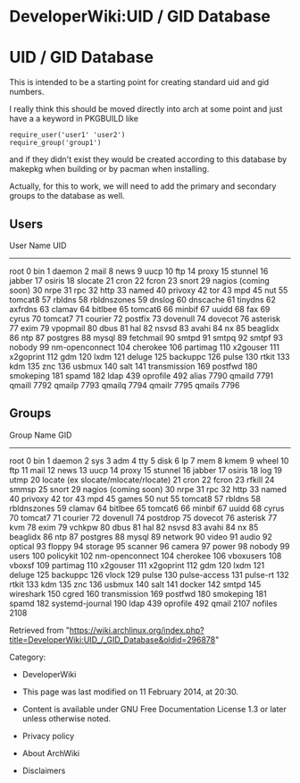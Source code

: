 DeveloperWiki:UID / GID Database
================================

UID / GID Database
==================

This is intended to be a starting point for creating standard uid and
gid numbers.

I really think this should be moved directly into arch at some point and
just have a a keyword in PKGBUILD like

    require_user('user1' 'user2')
    require_group('group1')

and if they didn't exist they would be created according to this
database by makepkg when building or by pacman when installing.

Actually, for this to work, we will need to add the primary and
secondary groups to the database as well.

Users
-----

  User Name              UID
  ---------------------- ------
  root                   0
  bin                    1
  daemon                 2
  mail                   8
  news                   9
  uucp                   10
  ftp                    14
  proxy                  15
  stunnel                16
  jabber                 17
  osiris                 18
  slocate                21
  cron                   22
  fcron                  23
  snort                  29
  nagios (coming soon)   30
  nrpe                   31
  rpc                    32
  http                   33
  named                  40
  privoxy                42
  tor                    43
  mpd                    45
  nut                    55
  tomcat8                57
  rbldns                 58
  rbldnszones            59
  dnslog                 60
  dnscache               61
  tinydns                62
  axfrdns                63
  clamav                 64
  bitlbee                65
  tomcat6                66
  minbif                 67
  uuidd                  68
  fax                    69
  cyrus                  70
  tomcat7                71
  courier                72
  postfix                73
  dovenull               74
  dovecot                76
  asterisk               77
  exim                   79
  vpopmail               80
  dbus                   81
  hal                    82
  nsvsd                  83
  avahi                  84
  nx                     85
  beaglidx               86
  ntp                    87
  postgres               88
  mysql                  89
  fetchmail              90
  smtpd                  91
  smtpq                  92
  smtpf                  93
  nobody                 99
  nm-openconnect         104
  cherokee               106
  partimag               110
  x2gouser               111
  x2goprint              112
  gdm                    120
  lxdm                   121
  deluge                 125
  backuppc               126
  pulse                  130
  rtkit                  133
  kdm                    135
  znc                    136
  usbmux                 140
  salt                   141
  transmission           169
  postfwd                180
  smokeping              181
  spamd                  182
  ldap                   439
  oprofile               492
  alias                  7790
  qmaild                 7791
  qmaill                 7792
  qmailp                 7793
  qmailq                 7794
  qmailr                 7795
  qmails                 7796

Groups
------

  Group Name                            GID
  ------------------------------------- ------
  root                                  0
  bin                                   1
  daemon                                2
  sys                                   3
  adm                                   4
  tty                                   5
  disk                                  6
  lp                                    7
  mem                                   8
  kmem                                  9
  wheel                                 10
  ftp                                   11
  mail                                  12
  news                                  13
  uucp                                  14
  proxy                                 15
  stunnel                               16
  jabber                                17
  osiris                                18
  log                                   19
  utmp                                  20
  locate (ex slocate/mlocate/rlocate)   21
  cron                                  22
  fcron                                 23
  rfkill                                24
  smmsp                                 25
  snort                                 29
  nagios (coming soon)                  30
  nrpe                                  31
  rpc                                   32
  http                                  33
  named                                 40
  privoxy                               42
  tor                                   43
  mpd                                   45
  games                                 50
  nut                                   55
  tomcat8                               57
  rbldns                                58
  rbldnszones                           59
  clamav                                64
  bitlbee                               65
  tomcat6                               66
  minbif                                67
  uuidd                                 68
  cyrus                                 70
  tomcat7                               71
  courier                               72
  dovenull                              74
  postdrop                              75
  dovecot                               76
  asterisk                              77
  kvm                                   78
  exim                                  79
  vchkpw                                80
  dbus                                  81
  hal                                   82
  nsvsd                                 83
  avahi                                 84
  nx                                    85
  beaglidx                              86
  ntp                                   87
  postgres                              88
  mysql                                 89
  network                               90
  video                                 91
  audio                                 92
  optical                               93
  floppy                                94
  storage                               95
  scanner                               96
  camera                                97
  power                                 98
  nobody                                99
  users                                 100
  policykit                             102
  nm-openconnect                        104
  cherokee                              106
  vboxusers                             108
  vboxsf                                109
  partimag                              110
  x2gouser                              111
  x2goprint                             112
  gdm                                   120
  lxdm                                  121
  deluge                                125
  backuppc                              126
  vlock                                 129
  pulse                                 130
  pulse-access                          131
  pulse-rt                              132
  rtkit                                 133
  kdm                                   135
  znc                                   136
  usbmux                                140
  salt                                  141
  docker                                142
  smtpd                                 145
  wireshark                             150
  cgred                                 160
  transmission                          169
  postfwd                               180
  smokeping                             181
  spamd                                 182
  systemd-journal                       190
  ldap                                  439
  oprofile                              492
  qmail                                 2107
  nofiles                               2108

Retrieved from
"https://wiki.archlinux.org/index.php?title=DeveloperWiki:UID_/_GID_Database&oldid=296878"

Category:

-   DeveloperWiki

-   This page was last modified on 11 February 2014, at 20:30.
-   Content is available under GNU Free Documentation License 1.3 or
    later unless otherwise noted.
-   Privacy policy
-   About ArchWiki
-   Disclaimers
